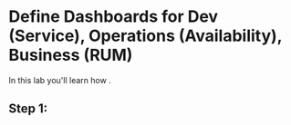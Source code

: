 # Define Dashboards for Dev (Service), Operations (Availability), Business (RUM)


In this lab you'll learn how .

## Step 1: 

